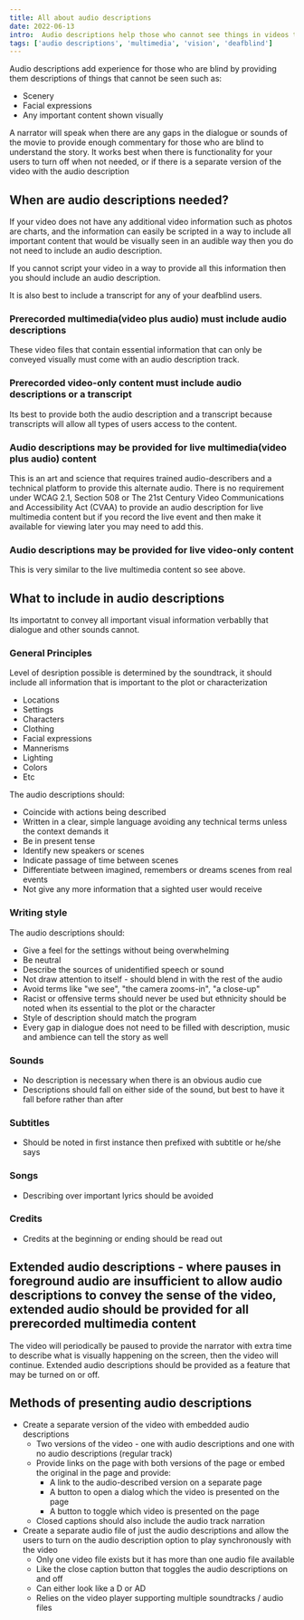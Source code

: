 ```yaml
---
title: All about audio descriptions
date: 2022-06-13
intro:  Audio descriptions help those who cannot see things in videos that have no audio content tied to them such as scenery, facial expressions, actions, and more. They can help provide this important information tho those who are blind. Read more about why they are needed and when to include them. 
tags: ['audio descriptions', 'multimedia', 'vision', 'deafblind']
---
```

Audio descriptions add experience for those who are blind by providing them descriptions of things that cannot be seen such as: 
- Scenery
- Facial expressions
- Any important content shown visually 

A narrator will speak when there are any gaps in the dialogue or sounds of the movie to provide enough commentary for those who are blind to understand the story. It works best when there is functionality for your users to turn off when not needed, or if there is a separate version of the video with the audio description
 
 ## When are audio descriptions needed?
 If your video does not have any additional video information such as photos are charts, and the information can easily be scripted in a way to include all important content that would be visually seen in an audible way then you do not need to include an audio description. 
 
 If you cannot script your video in a way to provide all this information then you should include an audio description. 

 It is also best to include a transcript for any of your deafblind users. 

 ### Prerecorded multimedia(video plus audio) must include audio descriptions
 These video files that contain essential information that can only be conveyed visually must come with an audio description track. 

 ### Prerecorded video-only content must include audio descriptions or a transcript
 Its best to provide both the audio description and a transcript because transcripts will allow all types of users access to the content.

 ### Audio descriptions may be provided for live multimedia(video plus audio) content 
 This is an art and science that requires trained audio-describers and a technical platform to provide this alternate audio. There is no requirement under WCAG 2.1, Section 508 or The 21st Century Video Communications and Accessibility Act (CVAA) to provide an audio description for live multimedia content but if you record the live event and then make it available for viewing later you may need to add this. 

 ### Audio descriptions may be provided for live video-only content
 This is very similar to the live multimedia content so see above. 

 ## What to include in audio descriptions
 Its importatnt to convey all important visual information verbablly that dialogue and other sounds cannot. 

 ### General Principles
 Level of desription possible is determined by the soundtrack, it should include all information that is important to the plot or characterization
 - Locations
 - Settings
 - Characters
 - Clothing
 - Facial expressions
 - Mannerisms
 - Lighting
 - Colors
 - Etc

 The audio descriptions should: 
 - Coincide with actions being described
 - Written in a clear, simple language avoiding any technical terms unless the context demands it
 - Be in present tense
 - Identify new speakers or scenes
 - Indicate passage of time between scenes
 - Differentiate between imagined, remembers or dreams scenes from real events
 - Not give any more information that a sighted user would receive

 ### Writing style
 The audio descriptions should: 
 - Give a feel for the settings without being overwhelming
 - Be neutral
 - Describe the sources of unidentified speech or sound
 - Not draw attention to itself - should blend in with the rest of the audio
 - Avoid terms like "we see", "the camera zooms-in", "a close-up" 
 - Racist or offensive terms should never be used but ethnicity should be noted when its essential to the plot or the character
 - Style of description should match the program
 - Every gap in dialogue does not need to be filled with description, music and ambience can tell the story as well

### Sounds
- No description is necessary when there is an obvious audio cue
- Descriptions should fall on either side of the sound, but best to have it fall before rather than after

### Subtitles
- Should be noted in first instance then prefixed with subtitle or he/she says

### Songs
- Describing over important lyrics should be avoided

### Credits
- Credits at the beginning or ending should be read out

## Extended audio descriptions - where pauses in foreground audio are insufficient to allow audio descriptions to convey the sense of the video, extended audio should be provided for all prerecorded multimedia content
The video will periodically be paused to provide the narrator with extra time to describe what is visually happening on the screen, then the video will continue. Extended audio descriptions should be provided as a feature that may be turned on or off. 

## Methods of presenting audio descriptions
- Create a separate version of the video with embedded audio descriptions
  - Two versions of the video - one with audio descriptions and one with no audio descriptions (regular track)
  - Provide links on the page with both versions of the page or embed the original in the page and provide: 
    - A link to the audio-described version on a separate page
    - A button to open a dialog which the video is presented on the page
    - A button to toggle which video is presented on the page
  - Closed captions should also include the audio track narration
- Create a separate audio file of just the audio descriptions and allow the users to turn on the audio description option to play synchronously with the video
  - Only one video file exists but it has more than one audio file available
  - Like the close caption button that toggles the audio descriptions on and off
  - Can either look like a D or AD
  - Relies on the video player supporting multiple soundtracks / audio files 